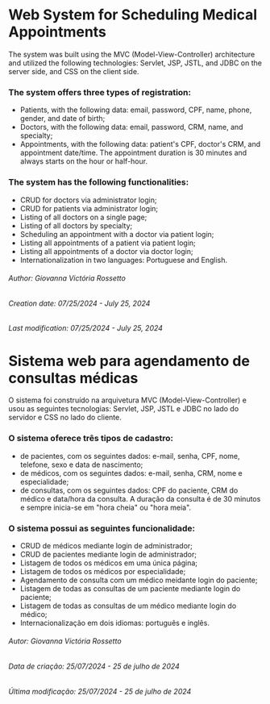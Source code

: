 # Web System for Scheduling Medical Appointments

The system was built using the MVC (Model-View-Controller) architecture and utilized the following technologies: Servlet, JSP, JSTL, and JDBC on the server side, and CSS on the client side.

### The system offers three types of registration:
  - Patients, with the following data: email, password, CPF, name, phone, gender, and date of birth;
  - Doctors, with the following data: email, password, CRM, name, and specialty;
  - Appointments, with the following data: patient's CPF, doctor's CRM, and appointment date/time. The appointment duration is 30 minutes and always starts on the hour or half-hour.

### The system has the following functionalities:
  - CRUD for doctors via administrator login;
  - CRUD for patients via administrator login;
  - Listing of all doctors on a single page;
  - Listing of all doctors by specialty;
  - Scheduling an appointment with a doctor via patient login;
  - Listing all appointments of a patient via patient login;
  - Listing all appointments of a doctor via doctor login;
  - Internationalization in two languages: Portuguese and English.

###### Author: Giovanna Victória Rossetto
###### Creation date: 07/25/2024 - July 25, 2024
###### Last modification: 07/25/2024 - July 25, 2024

# Sistema web para agendamento de consultas médicas

O sistema foi construído na arquivetura MVC (Model-View-Controller) e usou as seguintes tecnologias: Servlet, JSP, JSTL e JDBC no lado do servidor e CSS no lado do cliente.

### O sistema oferece três tipos de cadastro:
  - de pacientes, com os seguintes dados: e-mail, senha, CPF, nome, telefone, sexo e data de nascimento;
  - de médicos, com os seguintes dados: e-mail, senha, CRM, nome e especialidade;
  - de consultas, com os seguintes dados: CPF do paciente, CRM do médico e data/hora da consulta. A duração da consulta é de 30 minutos e sempre inicia-se em "hora cheia" ou "hora meia".

### O sistema possui as seguintes funcionalidade:
  - CRUD de médicos mediante login de administrador;
  - CRUD de pacientes mediante login de administrador;
  - Listagem de todos os médicos em uma única página;
  - Listagem de todos os médicos por especialidade;
  - Agendamento de consulta com um médico meidante login do paciente;
  - Listagem de todas as consultas de um paciente mediante login do paciente;
  - Listagem de todas as consultas de um médico mediante login do médico;
  - Internacionalização em dois idiomas: português e inglês.

###### Autor: Giovanna Victória Rossetto
###### Data de criação: 25/07/2024 - 25 de julho de 2024
###### Última modificação: 25/07/2024 - 25 de julho de 2024
